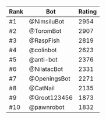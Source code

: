 Rank|Bot|Rating
---|---|---
#1|@NimsiluBot|2954
#2|@ToromBot|2907
#3|@RaspFish|2819
#4|@colinbot|2623
#5|@anti-bot|2376
#6|@NilatacBot|2331
#7|@OpeningsBot|2271
#8|@CatNail|2135
#9|@Groot123456|1873
#10|@pawnrobot|1832
